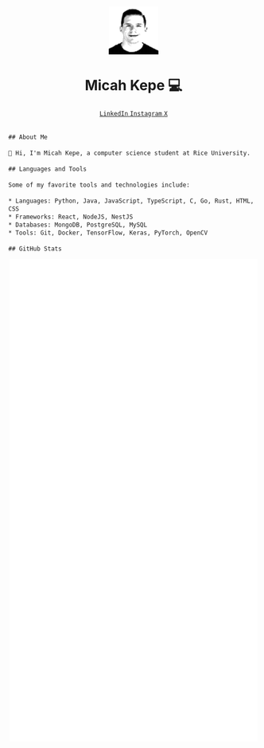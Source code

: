 <div id= "header" align="center">
    <img src="ascii-art.png" width="20%">
    <h1>Micah Kepe 💻</h1>
    <div id="badges" align="center">
        <a href="https://www.linkedin.com/in/micah-kepe/">
            <code>LinkedIn</code>
        </a>
        <a href="https://www.instagram.com/micahkepe/">
            <code>Instagram</code>
        </a>
        <a href="https://x.com/micahkepe">
            <code>X</code>
        </a>
    </div>
</div>

<br/>

```
## About Me

👋 Hi, I'm Micah Kepe, a computer science student at Rice University.

## Languages and Tools

Some of my favorite tools and technologies include:

* Languages: Python, Java, JavaScript, TypeScript, C, Go, Rust, HTML, CSS
* Frameworks: React, NodeJS, NestJS
* Databases: MongoDB, PostgreSQL, MySQL
* Tools: Git, Docker, TensorFlow, Keras, PyTorch, OpenCV

## GitHub Stats
```

<div align="center">
    <picture>
        <img src="github-metrics.svg" alt="lowlighter metrics of my GitHub profile" width="500px">
    </picture>
</div>
